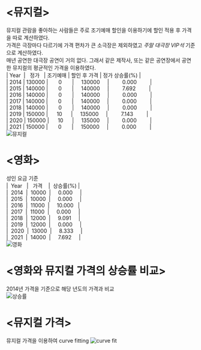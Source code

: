 # <뮤지컬><br/>
뮤지컬 관람을 좋아하는 사람들은 주로 조기예매 할인을 이용하기에 할인 적용 후 가격을 따로 계산하였다.<br/>
가격은 극장마다 다르기에 가격 편차가 큰 소극장은 제외하였고 _주말 대극장 VIP석_ 기준으로 계산하였다.<br/>
매년 공연한 대극장 공연이 거의 없다. 그래서 같은 제작사, 또는 같은 공연장에서 공연한 뮤지컬의 평균적인 가격을 이용하였다.<br/>
|&nbsp;Year&nbsp;&nbsp;|&nbsp;&nbsp;&nbsp;정가&nbsp;&nbsp;&nbsp;|&nbsp;조기예매&nbsp;|&nbsp;할인&nbsp;후&nbsp;가격&nbsp;|&nbsp;정가&nbsp;상승률(%)&nbsp;|<br/>
|&nbsp;2014&nbsp;|&nbsp;130000&nbsp;|&nbsp;&nbsp;&nbsp;&nbsp;&nbsp;&nbsp;&nbsp;0&nbsp;&nbsp;&nbsp;&nbsp;&nbsp;&nbsp;&nbsp;|&nbsp;&nbsp;&nbsp;&nbsp;&nbsp;130000&nbsp;&nbsp;&nbsp;&nbsp;&nbsp;|&nbsp;&nbsp;&nbsp;&nbsp;&nbsp;&nbsp;&nbsp;&nbsp;&nbsp;0.000&nbsp;&nbsp;&nbsp;&nbsp;&nbsp;&nbsp;&nbsp;&nbsp;&nbsp;|<br/>
|&nbsp;2015&nbsp;|&nbsp;140000&nbsp;|&nbsp;&nbsp;&nbsp;&nbsp;&nbsp;&nbsp;&nbsp;0&nbsp;&nbsp;&nbsp;&nbsp;&nbsp;&nbsp;&nbsp;|&nbsp;&nbsp;&nbsp;&nbsp;&nbsp;140000&nbsp;&nbsp;&nbsp;&nbsp;&nbsp;|&nbsp;&nbsp;&nbsp;&nbsp;&nbsp;&nbsp;&nbsp;&nbsp;&nbsp;7.692&nbsp;&nbsp;&nbsp;&nbsp;&nbsp;&nbsp;&nbsp;&nbsp;&nbsp;|<br/>
|&nbsp;2016&nbsp;|&nbsp;140000&nbsp;|&nbsp;&nbsp;&nbsp;&nbsp;&nbsp;&nbsp;&nbsp;0&nbsp;&nbsp;&nbsp;&nbsp;&nbsp;&nbsp;&nbsp;|&nbsp;&nbsp;&nbsp;&nbsp;&nbsp;140000&nbsp;&nbsp;&nbsp;&nbsp;&nbsp;|&nbsp;&nbsp;&nbsp;&nbsp;&nbsp;&nbsp;&nbsp;&nbsp;&nbsp;0.000&nbsp;&nbsp;&nbsp;&nbsp;&nbsp;&nbsp;&nbsp;&nbsp;&nbsp;|<br/>
|&nbsp;2017&nbsp;|&nbsp;140000&nbsp;|&nbsp;&nbsp;&nbsp;&nbsp;&nbsp;&nbsp;&nbsp;0&nbsp;&nbsp;&nbsp;&nbsp;&nbsp;&nbsp;&nbsp;|&nbsp;&nbsp;&nbsp;&nbsp;&nbsp;140000&nbsp;&nbsp;&nbsp;&nbsp;&nbsp;|&nbsp;&nbsp;&nbsp;&nbsp;&nbsp;&nbsp;&nbsp;&nbsp;&nbsp;0.000&nbsp;&nbsp;&nbsp;&nbsp;&nbsp;&nbsp;&nbsp;&nbsp;&nbsp;|<br/>
|&nbsp;2018&nbsp;|&nbsp;140000&nbsp;|&nbsp;&nbsp;&nbsp;&nbsp;&nbsp;&nbsp;&nbsp;0&nbsp;&nbsp;&nbsp;&nbsp;&nbsp;&nbsp;&nbsp;|&nbsp;&nbsp;&nbsp;&nbsp;&nbsp;140000&nbsp;&nbsp;&nbsp;&nbsp;&nbsp;|&nbsp;&nbsp;&nbsp;&nbsp;&nbsp;&nbsp;&nbsp;&nbsp;&nbsp;0.000&nbsp;&nbsp;&nbsp;&nbsp;&nbsp;&nbsp;&nbsp;&nbsp;&nbsp;|<br/>
|&nbsp;2019&nbsp;|&nbsp;150000&nbsp;|&nbsp;&nbsp;&nbsp;&nbsp;&nbsp;&nbsp;10&nbsp;&nbsp;&nbsp;&nbsp;&nbsp;&nbsp;|&nbsp;&nbsp;&nbsp;&nbsp;&nbsp;135000&nbsp;&nbsp;&nbsp;&nbsp;&nbsp;|&nbsp;&nbsp;&nbsp;&nbsp;&nbsp;&nbsp;&nbsp;&nbsp;&nbsp;7.143&nbsp;&nbsp;&nbsp;&nbsp;&nbsp;&nbsp;&nbsp;&nbsp;&nbsp;|<br/>
|&nbsp;2020&nbsp;|&nbsp;150000&nbsp;|&nbsp;&nbsp;&nbsp;&nbsp;&nbsp;&nbsp;10&nbsp;&nbsp;&nbsp;&nbsp;&nbsp;&nbsp;|&nbsp;&nbsp;&nbsp;&nbsp;&nbsp;135000&nbsp;&nbsp;&nbsp;&nbsp;&nbsp;|&nbsp;&nbsp;&nbsp;&nbsp;&nbsp;&nbsp;&nbsp;&nbsp;&nbsp;0.000&nbsp;&nbsp;&nbsp;&nbsp;&nbsp;&nbsp;&nbsp;&nbsp;&nbsp;|<br/>
|&nbsp;2021&nbsp;|&nbsp;150000&nbsp;|&nbsp;&nbsp;&nbsp;&nbsp;&nbsp;&nbsp;&nbsp;0&nbsp;&nbsp;&nbsp;&nbsp;&nbsp;&nbsp;&nbsp;|&nbsp;&nbsp;&nbsp;&nbsp;&nbsp;150000&nbsp;&nbsp;&nbsp;&nbsp;&nbsp;|&nbsp;&nbsp;&nbsp;&nbsp;&nbsp;&nbsp;&nbsp;&nbsp;&nbsp;0.000&nbsp;&nbsp;&nbsp;&nbsp;&nbsp;&nbsp;&nbsp;&nbsp;&nbsp;|<br/>
![뮤지컬](https://user-images.githubusercontent.com/91188835/146771484-5365e0b0-d9b2-4edc-9fea-b4b08870f0bf.png)
<br/>

# <영화><br/>
성인 요금 기준<br/>
| &nbsp;Year&nbsp;&nbsp; |  &nbsp;&nbsp;가격&nbsp;&nbsp;&nbsp;  | &nbsp;상승률(%) |<br/>
| &nbsp;2014&nbsp; | &nbsp;10000&nbsp; |   &nbsp;&nbsp;&nbsp; 0.000&nbsp;&nbsp;&nbsp;&nbsp;  |<br/>
| &nbsp;2015&nbsp; | &nbsp;10000&nbsp; |  &nbsp;&nbsp;&nbsp;  0.000&nbsp;&nbsp;&nbsp;&nbsp;  |<br/>
| &nbsp;2016&nbsp; | &nbsp;11000&nbsp; |  &nbsp;&nbsp;&nbsp; 10.000&nbsp;&nbsp;  |<br/>
| &nbsp;2017&nbsp; | &nbsp;11000&nbsp; |   &nbsp;&nbsp;&nbsp; 0.000&nbsp;&nbsp;&nbsp;&nbsp;  |<br/>
| &nbsp;2018&nbsp; | &nbsp;12000&nbsp; |   &nbsp;&nbsp;&nbsp; 9.091&nbsp;&nbsp;&nbsp;&nbsp;  |<br/>
| &nbsp;2019&nbsp; | &nbsp;12000&nbsp; |   &nbsp;&nbsp;&nbsp; 0.000&nbsp;&nbsp;&nbsp;&nbsp;  |<br/>
| &nbsp;2020&nbsp; | &nbsp;13000&nbsp; |   &nbsp;&nbsp;&nbsp; 8.333&nbsp;&nbsp;&nbsp;&nbsp;  |<br/>
| &nbsp;2021&nbsp; | &nbsp;14000&nbsp; |    &nbsp;&nbsp;&nbsp;&nbsp;7.692&nbsp;&nbsp;&nbsp;&nbsp;  |<br/>
![영화](https://user-images.githubusercontent.com/91188835/146771525-cad42d6e-b41f-40b1-bb72-8e6050bb467c.png)
<br/>

# <영화와 뮤지컬 가격의 상승률 비교><br/>
2014년 가격을 기준으로 해당 년도의 가격과 비교<br/>
![상승률](https://user-images.githubusercontent.com/91188835/146771608-7ee612e5-4e3c-4492-bac2-d7fa02570b3e.png)
<br/>

# <뮤지컬 가격><br/>
뮤지컬 가격을 이용하여 curve fitting
![curve fit](https://user-images.githubusercontent.com/91188835/146874890-54ff0642-f6a4-4bd6-b4c4-1a3c853005e6.png)
<br/>



